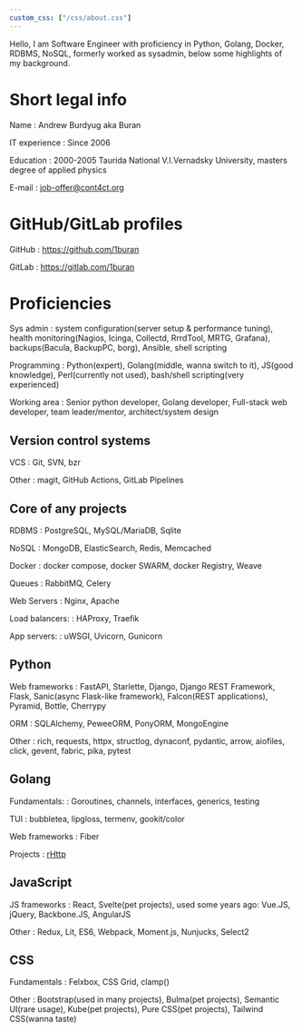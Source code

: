 ```yaml
---
custom_css: ["/css/about.css"]
---
```

Hello, I am Software Engineer with proficiency in Python, Golang, Docker, RDBMS, NoSQL, formerly worked as sysadmin, below some highlights of my background.

# Short legal info

Name
: Andrew Burdyug aka Buran

IT experience
: Since 2006

Education
: 2000-2005 Taurida National V.I.Vernadsky University, masters degree of applied physics

E-mail
: job-offer@cont4ct.org

# GitHub/GitLab profiles

GitHub
: https://github.com/1buran

GitLab
: https://gitlab.com/1buran

# Proficiencies

Sys admin
: system configuration(server setup & performance tuning), health monitoring(Nagios, Icinga, Collectd, RrrdTool, MRTG, Grafana), backups(Bacula, BackupPC, borg), Ansible, shell scripting

Programming
: Python(expert), Golang(middle, wanna switch to it), JS(good knowledge), Perl(currently not used), bash/shell scripting(very experienced)

Working area
: Senior python developer, Golang developer, Full-stack web developer, team leader/mentor, architect/system design

## Version control systems

VCS
: Git, SVN, bzr

Other
: magit, GitHub Actions, GitLab Pipelines

## Core of any projects

RDBMS
: PostgreSQL, MySQL/MariaDB, Sqlite

NoSQL
: MongoDB, ElasticSearch, Redis, Memcached

Docker
: docker compose, docker SWARM, docker Registry, Weave

Queues
: RabbitMQ, Celery

Web Servers
: Nginx, Apache

Load balancers:
: HAProxy, Traefik

App servers:
: uWSGI, Uvicorn, Gunicorn

## Python

Web frameworks
: FastAPI, Starlette, Django, Django REST Framework, Flask, Sanic(async Flask-like framework), Falcon(REST applications), Pyramid, Bottle, Cherrypy

ORM
: SQLAlchemy, PeweeORM, PonyORM, MongoEngine

Other
: rich, requests, httpx, structlog, dynaconf, pydantic, arrow, aiofiles, click, gevent, fabric, pika, pytest

## Golang

Fundamentals:
: Goroutines, channels, interfaces, generics, testing

TUI
: bubbletea, lipgloss, termenv, gookit/color

Web frameworks
: Fiber

Projects
: [rHttp](https://github.com/1buran/rHttp)

## JavaScript

JS frameworks
: React, Svelte(pet projects), used some years ago: Vue.JS, jQuery, Backbone.JS, AngularJS

Other
: Redux, Lit, ES6, Webpack, Moment.js, Nunjucks, Select2

## CSS

Fundamentals
: Felxbox, CSS Grid, clamp()

Other
: Bootstrap(used in many projects), Bulma(pet projects), Semantic UI(rare usage), Kube(pet projects), Pure CSS(pet projects), Tailwind CSS(wanna taste)
